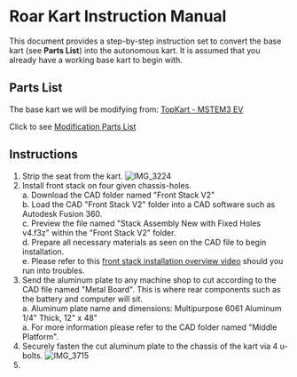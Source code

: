 # Roar Kart Instruction Manual
This document provides a step-by-step instruction set to convert the base kart (see **Parts List**) into the autonomous kart. It is assumed that you already have a working base kart to begin with. 

## Parts List
The base kart we will be modifying from: [TopKart - MSTEM3 EV](http://topkartusa.net/electric/)

Click to see [Modification Parts List](https://docs.google.com/spreadsheets/d/17PRMYdu8wMd8qAv7pUA-Dpdaf8gYkpOaU2aT9niI2e8/edit?usp=sharing)

## Instructions
1. Strip the seat from the kart. ![IMG_3224](https://github.com/augcog/roar_kart/assets/97138813/4f31dd25-8b4c-423e-825a-309e3459083d)
2. Install front stack on four given chassis-holes. 
<br>a. Download the CAD folder named "Front Stack V2"
<br>b. Load the CAD "Front Stack V2" folder into a CAD software such as Autodesk Fusion 360.
<br>c. Preview the file named "Stack Assembly New with Fixed Holes v4.f3z" within the "Front Stack V2" folder.
<br>d. Prepare all necessary materials as seen on the CAD file to begin installation.
<br>e. Please refer to this [front stack installation overview video](https://www.youtube.com/watch?v=x0yttA2wSW8) should you run into troubles. 
3. Send the aluminum plate to any machine shop to cut according to the CAD file named "Metal Board". This is where rear components such as the battery and computer will sit. 
<br>a. Aluminum plate name and dimensions: Multipurpose 6061 Aluminum 1/4" Thick, 12" x 48"
<br>a. For more information please refer to the CAD folder named "Middle Platform". 
4. Securely fasten the cut aluminum plate to the chassis of the kart via 4 u-bolts. ![IMG_3715](https://github.com/augcog/roar_kart/assets/97138813/a4355a50-9b69-4f0e-a561-da4988ee9251)
5. 
